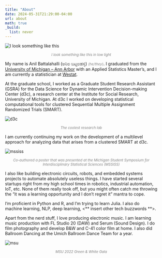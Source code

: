 ```yaml
---
title: "About"
date: 2024-05-31T21:29:00-04:00
url: about
math: true
_build:
  list: never
---
```



![I look something like this](/about/profilepicbw.jpg)
<p style="text-align: center; font-style: italic; color: #808080;"><small>I look something like this in low light</small></p>

My name is Anil Battalahalli (ಅನಿಲ ಬಟ್ಟಲಹಳ್ಳಿ) <text style="text-align: center; font-style: italic; color: #808080;"><small>(he/they)</small></text>. I graduated from the [University of Michigan – Ann Arbor](https://lsa.umich.edu/stats) with an Applied Statistics Master’s, and I am currently a statistician at [Westat](https://www.westat.com).

At the graduate school, I worked as a Graduate Student Research Assistant (GSRA) for the Data Science for Dynamic Intervention Decision-making Center (d3c), a research center at the Institute for Social Research, University of Michigan. At d3c I worked on developing statistical computational tools for clustered Sequential Multiple Assignment Randomized Trials (SMART).

![d3c](/about/d3c.jpg)
<p style="text-align: center; font-style: italic; color: #808080;">
  <small>The coolest research lab</small>
</p>

 I am currently continuing my work on the development of a multilevel approach for analyzing data that arises from a clustered SMART at d3c.

![mssiss](/about/mssiss.jpg)
<p style="text-align: center; font-style: italic; color: #808080;">
  <small>Co-authored a poster that was presented at the Michigan Student Symposium for Interdisciplinary Statistical Sciences (MSSISS)</small>
</p>

I also like building electronic circuits, robots, and embedded systems projects to automate absolutely useless things. I have started several startups right from my high school times in robotics, industrial automation, IoT, etc. None of them really took off, but you might often catch me throwing the “it was a learning opportunity and I don’t regret it” mantra to cope.

I’m proficient in Python and R, and I’m trying to learn Julia. I also do machine learning, NLP, deep learning, <** insert other tech buzzwords **>.

Apart from the nerd stuff, I love producing electronic music. I am learning music production with FL Studio 20 (DAW) and Serum (Sound Design). I do film photography and develop B&W and C-41 color film at home. I also did Ballroom Dancing at the Umich Ballroom Dance Team for a year.


![msu](/about/msu.jpg)
<p style="text-align: center; font-style: italic; color: #808080;">
  <small>MSU 2022 Green & White Gala</small>
</p>